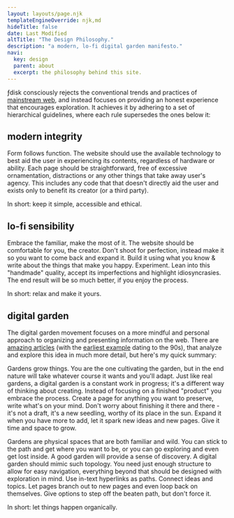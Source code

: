 ```yaml
---
layout: layouts/page.njk
templateEngineOverride: njk,md
hideTitle: false
date: Last Modified
altTitle: "The Design Philosophy." 
description: "a modern, lo-fi digital garden manifesto."
navi:
  key: design
  parent: about
  excerpt: the philosophy behind this site.
---
```


ƒdisk consciously rejects the conventional trends and practices of [mainstream web](/mainstreamWeb), and instead focuses on providing an honest experience that encourages exploration. It achieves it by adhering to a set of hierarchical guidelines, where each rule supersedes the ones below it: 


## modern integrity
Form follows function. The website should use the available technology to best aid the user in experiencing its contents, regardless of hardware or ability. Each page should be straightforward, free of excessive ornamentation, distractions or any other things that take away user's agency. This includes any code that that doesn't directly aid the user and exists only to benefit its creator (or a third party). 

In short: keep it simple, accessible and ethical.

## lo-fi sensibility
Embrace the familiar, make the most of it. The website should be comfortable for you, the creator. Don't shoot for perfection, instead make it so you want to come back and expand it. Build it using what you know & write about the things that make you happy. Experiment. Lean into this "handmade" quality, accept its imperfections and highlight idiosyncrasies. The end result will be so much better, if you enjoy the process.  

In short: relax and make it yours.

## digital garden
The digital garden movement focuses on a more mindful and personal approach to organizing and presenting information on the web. There are [amazing articles](https://github.com/MaggieAppleton/digital-gardeners#theory-philosophy-and-navel-gazing) (with the [earliest example](http://www.eastgate.com/garden/) dating to the 90s), that analyze and explore this idea in much more detail, but here's my quick summary:

Gardens grow things. You are the one cultivating the garden, but in the end nature will take whatever course it wants and you'll adapt. Just like real gardens, a digital garden is a constant work in progress; it's a different way of thinking about creating. Instead of focusing on a finished "product" you embrace the process. Create a page for anything you want to preserve, write what's on your mind. Don't worry about finishing it there and there - it's not a draft, it's a new seedling, worthy of its place in the sun. Expand it when you have more to add, let it spark new ideas and new pages. Give it time and space to grow.

Gardens are physical spaces that are both familiar and wild. You can stick to the path and get where you want to be, or you can go exploring and even get lost inside. A good garden will provide a sense of discovery. A digital garden should mimic such topology. You need just enough structure to allow for easy navigation, everything beyond that should be designed with exploration in mind. Use in-text hyperlinks as paths. Connect ideas and topics. Let pages branch out to new pages and even loop back on themselves. Give options to step off the beaten path, but don't force it.

In short: let things happen organically. 


